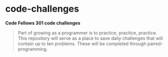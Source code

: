 # code-challenges
**Code Fellows 301 code challenges**
> Part of growing as a programmer is to practice, practice, practice. 
This repository will serve as a place to save daily challenges that will contain up to ten problems.  These will be completed through paired-programming.
